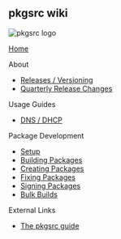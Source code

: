 ## pkgsrc wiki
![pkgsrc logo](https://pkgsrc.joyent.com/img/pkgsrc.svg)

[Home](/joyent/pkgsrc/wiki)

About
* [Releases / Versioning](/joyent/pkgsrc/wiki/about:releases)
* [Quarterly Release Changes](/joyent/pkgsrc/wiki/about:changes)

Usage Guides
* [DNS / DHCP](/joyent/pkgsrc/wiki/use:dns-dhcp)

Package Development
* [Setup](/joyent/pkgsrc/wiki/pkgdev:setup)
* [Building Packages](/joyent/pkgsrc/wiki/pkgdev:building)
* [Creating Packages](/joyent/pkgsrc/wiki/pkgdev:creating)
* [Fixing Packages](/joyent/pkgsrc/wiki/pkgdev:fixing)
* [Signing Packages](/joyent/pkgsrc/wiki/pkgdev:signing)
* [Bulk Builds](/joyent/pkgsrc/wiki/pkgdev:bulk)

External Links
* [The pkgsrc guide](https://www.netbsd.org/docs/pkgsrc/)
